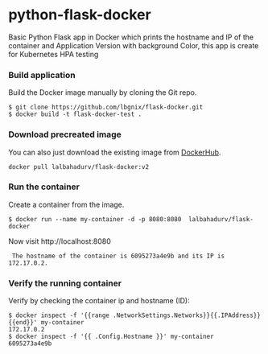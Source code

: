 # python-flask-docker
Basic Python Flask app in Docker which prints the hostname and IP of the container and Application Version with background Color, this app is create for Kubernetes HPA testing

### Build application
Build the Docker image manually by cloning the Git repo.
```
$ git clone https://github.com/lbgnix/flask-docker.git
$ docker build -t flask-docker-test .
```

### Download precreated image
You can also just download the existing image from [DockerHub](https://hub.docker.com/r/lalbahadurv/flask-docker).
```
docker pull lalbahadurv/flask-docker:v2
```

### Run the container
Create a container from the image.
```
$ docker run --name my-container -d -p 8080:8080  lalbahadurv/flask-docker
```

Now visit http://localhost:8080
```
 The hostname of the container is 6095273a4e9b and its IP is 172.17.0.2. 
```

### Verify the running container
Verify by checking the container ip and hostname (ID):
```
$ docker inspect -f '{{range .NetworkSettings.Networks}}{{.IPAddress}}{{end}}' my-container
172.17.0.2
$ docker inspect -f '{{ .Config.Hostname }}' my-container
6095273a4e9b
```


